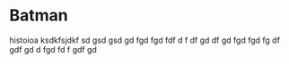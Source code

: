 # Batman

histoioa  ksdkfsjdkf sd gsd gsd gd fgd fgd fdf d f df gd
df gd fgd fgd fg df gdf gd
d fgd fd f gdf gd
